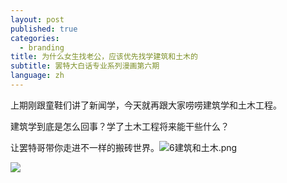 ```yaml
---
layout: post
published: true
categories:
  - branding
title: 为什么女生找老公，应该优先找学建筑和土木的
subtitle: 罢特大白话专业系列漫画第六期
language: zh
---
```

上期刚跟童鞋们讲了新闻学，今天就再跟大家唠唠建筑学和土木工程。

建筑学到底是怎么回事？学了土木工程将来能干些什么？

让罢特哥带你走进不一样的搬砖世界。![6建筑和土木.png]({{site.baseurl}}/image/6建筑和土木.png)


![]({{site.baseurl}}/image/6%E5%BB%BA%E7%AD%91%E5%92%8C%E5%9C%9F%E6%9C%A8.png)
